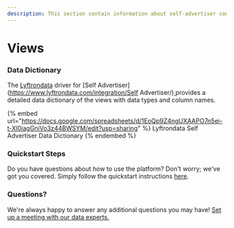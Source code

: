 ```yaml
---
description: This section contain information about self-advertiser connector views information
---
```


# Views

### Data Dictionary

The [Lyftrondata](https://www.lyftrondata.com/) driver for [Self Advertiser](https://www.lyftrondata.com/integration/Self Advertiser/)[ ](https://www.lyftrondata.com/integration/self-advertiser/)provides a detailed data dictionary of the views with data types and column names.

{% embed url="https://docs.google.com/spreadsheets/d/1EoQp9Z4ngUXAAPO7n5ei-t-Xl0iagGniVo3z44BWSYM/edit?usp=sharing" %}
Lyftrondata Self Advertiser Data Dictionary
{% endembed %}

### Quickstart Steps

Do you have questions about how to use the platform? Don't worry; we've got you covered. Simply follow the quickstart instructions [here](../../../../quickstart-steps.md).

### Questions? <a href="#questions" id="questions"></a>

We're always happy to answer any additional questions you may have! [Set up a meeting with our data experts.](https://www.lyftrondata.com/book-a-meeting/)


